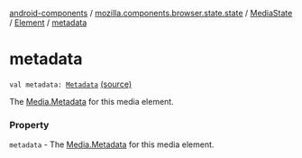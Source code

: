 [android-components](../../../index.md) / [mozilla.components.browser.state.state](../../index.md) / [MediaState](../index.md) / [Element](index.md) / [metadata](./metadata.md)

# metadata

`val metadata: `[`Metadata`](../../../mozilla.components.concept.engine.media/-media/-metadata/index.md) [(source)](https://github.com/mozilla-mobile/android-components/blob/master/components/browser/state/src/main/java/mozilla/components/browser/state/state/MediaState.kt#L47)

The [Media.Metadata](../../../mozilla.components.concept.engine.media/-media/-metadata/index.md) for this media element.

### Property

`metadata` - The [Media.Metadata](../../../mozilla.components.concept.engine.media/-media/-metadata/index.md) for this media element.